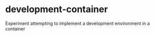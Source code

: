 # development-container
Experiment attempting to implement a development environment in a container
